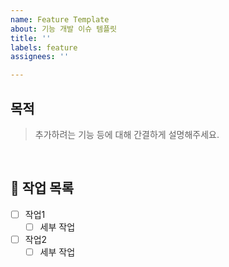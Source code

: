 ```yaml
---
name: Feature Template
about: 기능 개발 이슈 템플릿
title: ''
labels: feature
assignees: ''

---
```


## 목적

> 추가하려는 기능 등에 대해 간결하게 설명해주세요.

<br>

## 📝 작업 목록

- [ ] 작업1
  - [ ] 세부 작업
- [ ] 작업2
  - [ ] 세부 작업

<br>

<!-- ## 💡 참고자료 -->
